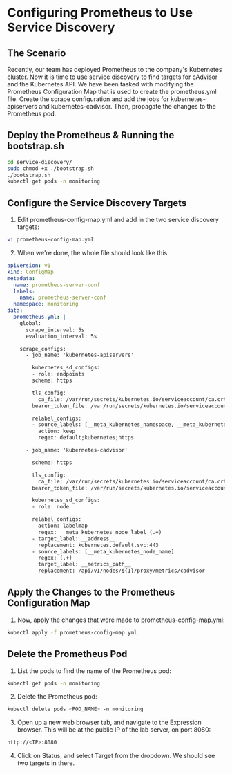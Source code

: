 # Configuring Prometheus to Use Service Discovery
## The Scenario
Recently, our team has deployed Prometheus to the company's Kubernetes cluster. Now it is time to use service discovery to find targets for cAdvisor and the Kubernetes API. We have been tasked with modifying the Prometheus Configuration Map that is used to create the prometheus.yml file. Create the scrape configuration and add the jobs for kubernetes-apiservers and kubernetes-cadvisor. Then, propagate the changes to the Prometheus pod.

## Deploy the Prometheus & Running the bootstrap.sh
```bash
cd service-discovery/
sudo chmod +x ./bootstrap.sh
./bootstrap.sh
kubectl get pods -n monitoring
```

## Configure the Service Discovery Targets
1. Edit prometheus-config-map.yml and add in the two service discovery targets:
```bash
vi prometheus-config-map.yml
```
2. When we're done, the whole file should look like this:
```yaml
apiVersion: v1
kind: ConfigMap
metadata:
  name: prometheus-server-conf
  labels:
    name: prometheus-server-conf
  namespace: monitoring
data:
  prometheus.yml: |-
    global:
      scrape_interval: 5s
      evaluation_interval: 5s

    scrape_configs:
      - job_name: 'kubernetes-apiservers'

        kubernetes_sd_configs:
        - role: endpoints
        scheme: https

        tls_config:
          ca_file: /var/run/secrets/kubernetes.io/serviceaccount/ca.crt
        bearer_token_file: /var/run/secrets/kubernetes.io/serviceaccount/token

        relabel_configs:
        - source_labels: [__meta_kubernetes_namespace, __meta_kubernetes_service_name, __meta_kubernetes_endpoint_port_name]
          action: keep
          regex: default;kubernetes;https

      - job_name: 'kubernetes-cadvisor'

        scheme: https

        tls_config:
          ca_file: /var/run/secrets/kubernetes.io/serviceaccount/ca.crt
        bearer_token_file: /var/run/secrets/kubernetes.io/serviceaccount/token

        kubernetes_sd_configs:
        - role: node

        relabel_configs:
        - action: labelmap
          regex: __meta_kubernetes_node_label_(.+)
        - target_label: __address__
          replacement: kubernetes.default.svc:443
        - source_labels: [__meta_kubernetes_node_name]
          regex: (.+)
          target_label: __metrics_path__
          replacement: /api/v1/nodes/${1}/proxy/metrics/cadvisor
```
## Apply the Changes to the Prometheus Configuration Map
1. Now, apply the changes that were made to prometheus-config-map.yml:
```bash
kubectl apply -f prometheus-config-map.yml
```
## Delete the Prometheus Pod
1. List the pods to find the name of the Prometheus pod:
```bash
kubectl get pods -n monitoring
```

2. Delete the Prometheus pod:
```bash
kubectl delete pods <POD_NAME> -n monitoring
```
3. Open up a new web browser tab, and navigate to the Expression browser. This will be at the public IP of the lab server, on port 8080:
```bash
http://<IP>:8080
```
4. Click on Status, and select Target from the dropdown. We should see two targets in there.